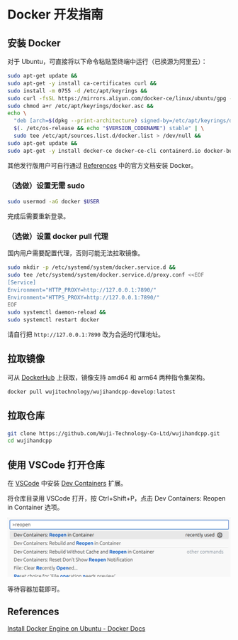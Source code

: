 # Docker 开发指南

## 安装 Docker

对于 Ubuntu，可直接将以下命令粘贴至终端中运行（已换源为阿里云）：

```bash
sudo apt-get update &&
sudo apt-get -y install ca-certificates curl &&
sudo install -m 0755 -d /etc/apt/keyrings &&
sudo curl -fsSL https://mirrors.aliyun.com/docker-ce/linux/ubuntu/gpg -o /etc/apt/keyrings/docker.asc &&
sudo chmod a+r /etc/apt/keyrings/docker.asc &&
echo \
  "deb [arch=$(dpkg --print-architecture) signed-by=/etc/apt/keyrings/docker.asc] https://mirrors.aliyun.com/docker-ce/linux/ubuntu \
  $(. /etc/os-release && echo "$VERSION_CODENAME") stable" | \
  sudo tee /etc/apt/sources.list.d/docker.list > /dev/null &&
sudo apt-get update &&
sudo apt-get -y install docker-ce docker-ce-cli containerd.io docker-buildx-plugin docker-compose-plugin
```

其他发行版用户可自行通过 [References](#references) 中的官方文档安装 Docker。

### （选做）设置无需 sudo

```bash
sudo usermod -aG docker $USER
```

完成后需要重新登录。

### （选做）设置 docker pull 代理

国内用户需要配置代理，否则可能无法拉取镜像。

```bash
sudo mkdir -p /etc/systemd/system/docker.service.d &&
sudo tee /etc/systemd/system/docker.service.d/proxy.conf <<EOF
[Service]
Environment="HTTP_PROXY=http://127.0.0.1:7890/"
Environment="HTTPS_PROXY=http://127.0.0.1:7890/"
EOF
sudo systemctl daemon-reload &&
sudo systemctl restart docker
```

请自行把 `http://127.0.0.1:7890` 改为合适的代理地址。

## 拉取镜像

可从 [DockerHub](https://hub.docker.com/repository/docker/wujitechnology/wujihandcpp-develop) 上获取，镜像支持 amd64 和 arm64 两种指令集架构。

```bash
docker pull wujitechnology/wujihandcpp-develop:latest
```

## 拉取仓库

```bash
git clone https://github.com/Wuji-Technology-Co-Ltd/wujihandcpp.git
cd wujihandcpp
```

## 使用 VSCode 打开仓库


在 [VSCode](https://code.visualstudio.com/) 中安装 [Dev Containers](https://marketplace.visualstudio.com/items?itemName=ms-vscode-remote.remote-containers) 扩展。

将仓库目录用 VSCode 打开，按 Ctrl+Shift+P，点击 Dev Containers: Reopen in Container 选项。

![Dev Containers: Reopen in Container](../images/docker-develop-guide/1.png)

等待容器加载即可。

## References

[Install Docker Engine on Ubuntu - Docker Docs](https://docs.docker.com/engine/install/ubuntu/)